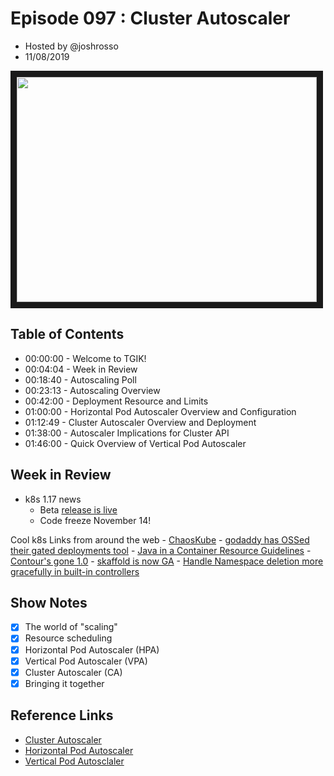 # Episode 097 : Cluster Autoscaler

- Hosted by @joshrosso
- 11/08/2019

<!--- Thumbnailed embed of the video, n8Xo_ghCIOSY is the video id from the youtube url --->

<a href="https://www.youtube.com/watch?v=NY7pyRNrHzE
" target="_blank"><img src="http://img.youtube.com/vi/NY7pyRNrHzE/hqdefault.jpg" width="480" height="360" border="10" /></a>

## Table of Contents

- 00:00:00 - Welcome to TGIK!
- 00:04:04 - Week in Review
- 00:18:40 - Autoscaling Poll
- 00:23:13 - Autoscaling Overview
- 00:42:00 - Deployment Resource and Limits
- 01:00:00 - Horizontal Pod Autoscaler Overview and Configuration
- 01:12:49 - Cluster Autoscaler Overview and Deployment
- 01:38:00 - Autoscaler Implications for Cluster API
- 01:46:00 - Quick Overview of Vertical Pod Autoscaler

## Week in Review

- k8s 1.17 news
    - Beta [release is live](https://github.com/kubernetes/kubernetes/blob/master/CHANGELOG-1.17.md/#v1170-beta1)
    - Code freeze November 14!

Cool k8s Links from around the web
    - [ChaosKube](https://github.com/linki/chaoskube)
    - [godaddy has OSSed their gated deployments tool](https://github.com/godaddy/kubernetes-gated-deployments)
    - [Java in a Container Resource Guidelines](https://www.ccampo.me/java/docker/containers/kubernetes/2019/10/31/java-in-a-container.html)
    - [Contour's gone 1.0](https://projectcontour.io/announcing-contour-1.0/)
    - [skaffold is now GA](https://cloud.google.com/blog/products/application-development/kubernetes-development-simplified-skaffold-is-now-ga)
    - [Handle Namespace deletion more gracefully in built-in controllers](https://github.com/kubernetes/kubernetes/pull/84123)
    

## Show Notes

* [x] The world of "scaling"
* [x] Resource scheduling
* [x] Horizontal Pod Autoscaler (HPA)
* [x] Vertical Pod Autoscaler (VPA)
* [x] Cluster Autoscaler (CA)
* [x] Bringing it together

## Reference Links

* [Cluster Autoscaler](https://github.com/kubernetes/autoscaler/tree/master/cluster-autoscaler)
* [Horizontal Pod Autoscaler](https://kubernetes.io/docs/tasks/run-application/horizontal-pod-autoscale/)
* [Vertical Pod Autosclaler](https://github.com/kubernetes/autoscaler/tree/master/vertical-pod-autoscaler)
